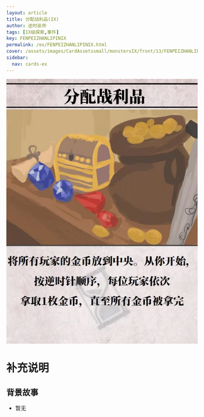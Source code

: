 ```yaml
---
layout: article
title: 分配战利品(IX)
author: 逆时巫师
tags: [IX级探索,事件]
key: FENPEIZHANLIPINIX
permalink: /ex/FENPEIZHANLIPINIX.html
cover: /assets/images/CardAssetssmall/monstersIX/front/13/FENPEIZHANLIPINIX.webp
sidebar:
  nav: cards-ex
---
```

![](/assets/images/CardAssets/monstersIX/front/13/FENPEIZHANLIPINIX.webp)

# 补充说明



## 背景故事
* 暂无